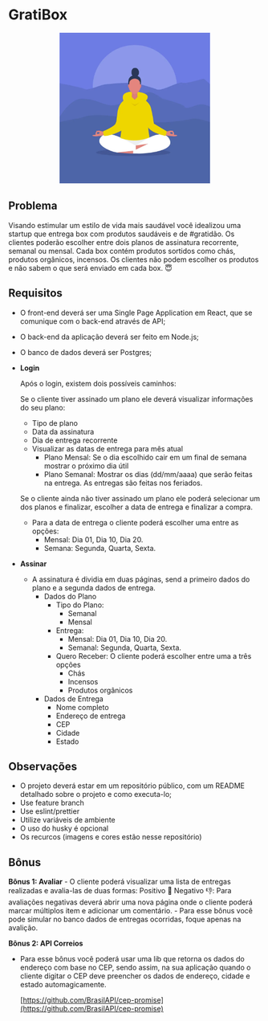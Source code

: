 # GratiBox

<p align="center" >
<img src="https://raw.githubusercontent.com/driven-exercises/Projeto-GratiBox/main/image05.webp?token=ACS2WYVXS7ARD4COFRB36TLBSP7CQ" width="300" height="300"/>
</p>


## Problema

Visando estimular um estilo de vida mais saudável você idealizou uma startup que entrega box com produtos saudáveis e de #gratidão. Os clientes poderão escolher entre dois planos de assinatura recorrente, semanal ou mensal. Cada box contém produtos sortidos como chás, produtos orgânicos, incensos. Os clientes não podem escolher os produtos e não sabem o que será enviado em cada box. 😇


## Requisitos
- O front-end deverá ser uma Single Page Application em React, que se comunique com o back-end através de API;
- O back-end da aplicação deverá ser feito em Node.js;
- O banco de dados deverá ser Postgres;

- **Login**
    
    Após o login, existem dois possíveis caminhos:
    
    Se o cliente tiver assinado um plano ele deverá visualizar informações do seu plano:
    
    - Tipo de plano
    - Data da assinatura
    - Dia de entrega recorrente
    - Visualizar as datas de entrega para mês atual
        - Plano Mensal: Se o dia escolhido cair em um final de semana mostrar o próximo dia útil
        - Plano Semanal: Mostrar os dias (dd/mm/aaaa) que serão feitas na entrega. As entregas são feitas nos feriados.
    
    Se o cliente ainda não tiver assinado um plano ele poderá selecionar um dos planos e finalizar, escolher a data de entrega e finalizar a compra.
    
    - Para a data de entrega o cliente poderá escolher uma entre as opções:
        - Mensal: Dia 01, Dia 10, Dia 20.
        - Semana: Segunda, Quarta, Sexta.

- **Assinar**
    - A assinatura é dividia em duas páginas, send a primeiro dados do plano e a segunda dados de entrega.
        - Dados do Plano
            - Tipo do Plano:
                - Semanal
                - Mensal
            - Entrega:
                - Mensal: Dia 01, Dia 10, Dia 20.
                - Semanal: Segunda, Quarta, Sexta.
            - Quero Receber: O cliente poderá escolher entre uma a três opções
                - Chás
                - Incensos
                - Produtos orgânicos
        - Dados de Entrega
            - Nome completo
            - Endereço de entrega
            - CEP
            - Cidade
            - Estado



## Observações

- O projeto deverá estar em um repositório público, com um README detalhado sobre o projeto e como executa-lo;
- Use feature branch
- Use eslint/prettier
- Utilize variáveis de ambiente
- O uso do husky é opcional
- Os recurcos (imagens e cores estão nesse repositório)

## Bônus


**Bônus 1: Avaliar**
    - O cliente poderá visualizar uma lista de entregas realizadas e avalia-las de duas formas:
    Positivo 🙏
    Negativo 👎: Para avaliações negativas deverá abrir uma nova página onde o cliente poderá marcar múltiplos item e adicionar um comentário.
    - Para esse bônus você pode simular no banco dados de entregas ocorridas, foque apenas na avalição.

**Bônus 2: API Correios**
- Para esse bônus você poderá usar uma lib que retorna os dados do endereço com base no CEP, sendo assim, na sua aplicação quando o cliente digitar o CEP deve preencher os dados de endereço, cidade e estado automagicamente.
    
    [https://github.com/BrasilAPI/cep-promise](https://github.com/BrasilAPI/cep-promise)
